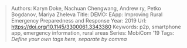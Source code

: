 > Authors: Karyn Doke, Nachuan Chengwang, Andrew ry, Petko Bogdanov, Mariya Zheleva
> Title: DEMO: EApp: Improving Rural Emergency Preparedness and Response
> Year: 2019
> Url: https://doi.org/10.1145/3300061.3343380
> Keywords: p2p, smartphone app, emergency information, rural areas
> Series: MobiCom '19
> Tags: *Define your own tags here, separate by comma*